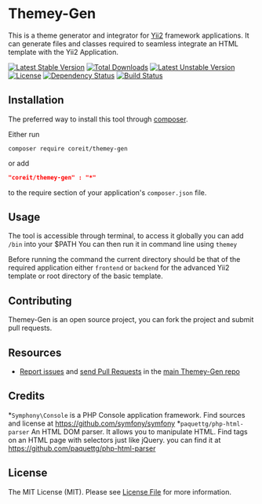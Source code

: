 Themey-Gen
=================

This is a theme generator and integrator for [Yii2](https://github.com/yiisoft/yii2) framework applications. It can 
generate files and classes required to seamless integrate an HTML template with the
Yii2 Application.

[![Latest Stable Version](https://poser.pugx.org/coreit/themey-gen/v/stable)](https://packagist.org/packages/coreit/themey-gen)
[![Total Downloads](https://poser.pugx.org/coreit/themey-gen/downloads)](https://packagist.org/packages/coreit/themey-gen)
[![Latest Unstable Version](https://poser.pugx.org/coreit/themey-gen/v/unstable)](https://packagist.org/packages/coreit/themey-gen)
[![License](https://poser.pugx.org/coreit/themey-gen/license)](https://packagist.org/packages/coreit/themey-gen)
[![Dependency Status](https://www.versioneye.com/user/projects/585e6c304b26f6003ec144fc/badge.svg)](https://www.versioneye.com/user/projects/585e6c304b26f6003ec144fc)
[![Build Status](https://travis-ci.org/ramaj93/themey-gen.svg?branch=master)](https://travis-ci.org/ramaj93/themey-gen)

Installation
------------
The preferred way to install this tool through [composer](http://getcomposer.org/download/).

Either run

```
composer require coreit/themey-gen
```
or add

```json
"coreit/themey-gen" : "*"
```

to the require section of your application's `composer.json` file.

Usage
-----
The tool is accessible through terminal, to access it globally you can add `/bin` into your $PATH
You can then run it in command line using `themey`

Before running the command the current directory should be that of the required application either `frontend` or `backend` for the 
advanced Yii2 template or root directory of the basic template.

Contributing
------------
Themey-Gen is an open source project, you can fork the project and submit pull requests.

Resources
---------
  * [Report issues](https://github.com/ramaj93/themey-gen/issues) and
    [send Pull Requests](https://github.com/ramaj93/themey-gen/pulls)
    in the [main Themey-Gen repo](https://github.com/ramaj93/themey-gen)

Credits
-------

*`Symphony\Console` is a PHP Console application framework. Find sources and license at https://github.com/symfony/symfony
*`paquettg/php-html-parser` An HTML DOM parser. It allows you to manipulate HTML. Find tags on an HTML page with selectors just like jQuery.
you can find it at https://github.com/paquettg/php-html-parser

License
-------

The MIT License (MIT). Please see [License File](LICENSE) for more information.
